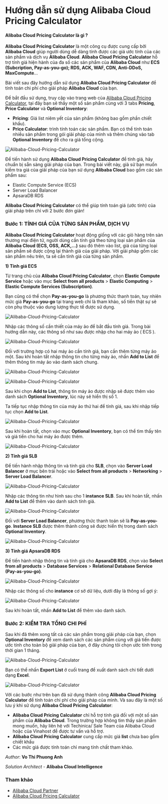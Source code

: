 # Hướng dẫn sử dụng Alibaba Cloud Pricing Calculator

#### Alibaba Cloud Pricing Calculator là gì ?

**Alibaba Cloud Pricing Calculator** là một công cụ được cung cấp bởi **Alibaba Cloud** giúp người dùng dễ dàng tính được các giá ước tính của các sản phẩm và dịch vụ **Alibaba Cloud**. **Alibaba Cloud Pricing Calculator** hỗ trợ tính giá hiện hành của đa số các sản phẩm của **Alibaba Cloud** như **ECS (Subcription, Pay-as-you-go); RDS, ACK, WAF, CDN, Anti-DDoS, MaxCompute**…

Bài viết sau đây hướng dẫn sử dụng **Alibaba Cloud Pricing Calculator** để tính toán chi phí cho giải pháp **Alibaba Cloud** của bạn.

Để bắt đầu sử dụng, truy cập vào trang web của [Alibaba Cloud Pricing Calculator](https://www.alibabacloud.com/pricing-calculator#/commodity/vm_intl), tại đây bạn sẽ thấy một số sản phẩm cùng với 3 tabs **Pricing**, **Price Calculator** và **Optional Inventory**:

- **Pricing**: Giá list niêm yết của sản phẩm (không bao gồm phần chiết khấu).
- **Price Calculator**: trình tính toán các sản phẩm. Bạn có thể tính toán nhiều sản phẩm trong gói giải pháp của mình và thêm chúng vào tab **Optional Inventory** để cho ra giá tổng cộng.

![Alibaba-Cloud-Pricing-Calculator](/Image/Alibaba-Cloud-Pricing-Calculator01.png)

Để tiến hành sử dụng **Alibaba Cloud Pricing Calculator** để tính giá, hãy chuẩn bị sẵn sàng giải pháp của bạn. Trong bài viết này, giả sử bạn muốn kiểm tra giá của giải pháp của bạn sử dụng **Alibaba Cloud** bao gồm các sản phẩm sau:

- Elastic Compute Service (ECS)
- Server Load Balancer
- ApsaraDB RDS

**Alibaba Cloud Pricing Calculator** có thể giúp tính toán giá (ước tính) của giải pháp trên chỉ với 2 bước đơn giản!

### Bước 1: TÍNH GIÁ CỦA TỪNG SẢN PHẨM, DỊCH VỤ

**Alibaba Cloud Pricing Calculator** hoạt động giống với các giỏ hàng trên sàn thương mại điện tử, người dùng cần tính giá theo từng loại sản phẩm của **Alibaba Cloud (ECS, OSS, ACK,…)** sau đó thêm vào list, giá của từng loại sản phẩm sẽ được cộng lại thành giá của giải pháp. Với giải pháp gồm các sản phẩm nêu trên, ta sẽ cần tính giá của từng sản phẩm.

**1) Tính giá ECS**

Từ trang chủ của **Alibaba Cloud Pricing Calculator**, chọn **Elastic Compute Service** hoặc vào mục **Select from all products** > **Elastic Computing** > **Elastic Compute Services (Subscription)**.

Bạn cũng có thể chọn **Pay-as-you-go** là phương thức thanh toán, tuy nhiên mức giá **Pay-as-you-go** tại trang web chỉ là tham khảo, số tiền thật sự sẽ còn phụ thuộc vào dung lượng thực tế được sử dụng.

![Alibaba-Cloud-Pricing-Calculator](/Image/Alibaba-Cloud-Pricing-Calculator02.png)

Nhập các thông số cần thiết của máy ảo để bắt đầu tính giá. Trong bài hướng dẫn này, các thông số như sau được nhập cho hai máy ảo ( ECS ).

![Alibaba-Cloud-Pricing-Calculator](/Image/Alibaba-Cloud-Pricing-Calculator03.png)

Đối với trường hợp có hai máy ảo cần tính giá, bạn cần thêm từng máy ảo một. Sau khi hoàn tất nhập thông tin cho từng máy ảo, nhấn **Add to List** để thêm thông tin máy ảo vào danh sách chung.

![Alibaba-Cloud-Pricing-Calculator](/Image/Alibaba-Cloud-Pricing-Calculator04.png)

![Alibaba-Cloud-Pricing-Calculator](/Image/Alibaba-Cloud-Pricing-Calculator05.png)

Sau khi chọn **Add to List**, thông tin máy ảo được nhập sẽ được thêm vào danh sách **Optional Inventory**, lúc này sẽ hiển thị số 1.

Ta tiếp tục nhập thông tin của máy ảo thứ hai để tính giá, sau khi nhập tiếp tục chọn **Add to List**.

![Alibaba-Cloud-Pricing-Calculator](/Image/Alibaba-Cloud-Pricing-Calculator06.png)

Sau khi hoàn tất, chọn vào mục **Optional Inventory**, bạn có thể tìm thấy tên và giá tiền cho hai máy ảo được thêm.

![Alibaba-Cloud-Pricing-Calculator](/Image/Alibaba-Cloud-Pricing-Calculator01.png)

**2) Tính giá SLB**

Để tiến hành nhập thông tin và tính giá cho **SLB**, chọn vào **Server Load Balancer** ở mục bên trái hoặc vào **Select from all products** > **Networking** > **Server Load Balancer**.

![Alibaba-Cloud-Pricing-Calculator](/Image/Alibaba-Cloud-Pricing-Calculator08.png)

Nhập các thông tin như hình sau cho 1 **instance SLB**.
Sau khi hoàn tất, nhấn **Add to List** để thêm vào danh sách tính giá.

![Alibaba-Cloud-Pricing-Calculator](/Image/Alibaba-Cloud-Pricing-Calculator09.png)

Đối với **Server Load Balancer**, phương thức thanh toán sẽ là **Pay-as-you-go**.
**Instance SLB** được thêm thành công sẽ được hiển thị trong danh sách **Optional Inventory**.

![Alibaba-Cloud-Pricing-Calculator](/Image/Alibaba-Cloud-Pricing-Calculator10.png)

**3) Tính giá ApsaraDB RDS**

Để tiến hành nhập thông tin và tính giá cho **ApsaraDB RDS**, chọn vào **Select from all products** > **Database Services** > **Relational Database Service (Pay-as-you-go)**.

![Alibaba-Cloud-Pricing-Calculator](/Image/Alibaba-Cloud-Pricing-Calculator011.png)

Nhập các thông số cho **instance** cơ sở dữ liệu, dưới đây là thông số gợi ý:

![Alibaba-Cloud-Pricing-Calculator](/Image/Alibaba-Cloud-Pricing-Calculator012.png)

Sau khi hoàn tất, nhấn **Add to List** để thêm vào danh sách.

### Bước 2: KIỂM TRA TỔNG CHI PHÍ

Sau khi đã thêm xong tất cả các sản phẩm trong giải pháp của bạn, chọn **Optional Inventory** để xem danh sách các sản phẩm cùng với giá tiền được ước tính cho toàn bộ giải pháp của bạn, ở đây chúng tôi chọn ước tính trong thời gian 1 tháng.

![Alibaba-Cloud-Pricing-Calculator](/Image/Alibaba-Cloud-Pricing-Calculator014.png)

Bạn có thể nhấn **Export List** ở cuối trang để xuất danh sách chi tiết dưới dạng **Excel**.

![Alibaba-Cloud-Pricing-Calculator](/Image/Alibaba-Cloud-Pricing-Calculator015.png)

Với các bước như trên bạn đã sử dụng thành công **Alibaba Cloud Pricing Calculator** để tính toán chi phí cho giải pháp của mình. Và sau đây là một số lưu ý khi sử dụng **Alibaba Cloud Pricing Calculator**:

- **Alibaba Cloud Pricing Calculator** chỉ hỗ trợ tính giá đối với một số sản phẩm của **Alibaba Cloud**. Trong trường hợp không tìm thấy sản phẩm mong muốn, hãy liên hệ với Techinica/ Sale Team của Alibaba Cloud hoặc của Vinahost để được tư vấn và hỗ trợ.
- **Alibaba Cloud Pricing Calculator** cung cấp mức giá **list** chưa bao gồm chiết khấu
- Các mức giá được tính toán chỉ mang tính chất tham khảo.

*Author*: **Vo Thi Phuong Anh**

*Solution Architect* - **Alibaba Cloud Intelligence**

### Tham khảo

- [Alibaba Cloud Partner](https://vinahost.vn/alibaba-cloud-partner/)
- [Alibaba Cloud Pricing Calculator](https://www.alibabacloud.com/pricing-calculator#/commodity/vm_intl)